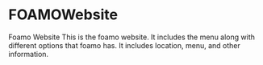 # FOAMOWebsite
Foamo Website
This is the foamo website. It includes the menu along with different options that foamo has. It includes location, menu, and other information. 
